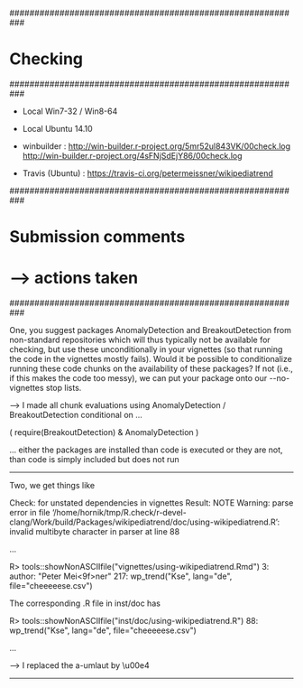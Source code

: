 
###########################################################
# Checking
###########################################################


- Local  Win7-32 / Win8-64
- Local Ubuntu 14.10

- winbuilder :
  http://win-builder.r-project.org/5mr52ul843VK/00check.log
  http://win-builder.r-project.org/4sFNjSdEjY86/00check.log
  
- Travis (Ubuntu) : 
  https://travis-ci.org/petermeissner/wikipediatrend


###########################################################
# Submission comments 
# --> actions taken
###########################################################

One, you suggest packages AnomalyDetection and BreakoutDetection from
non-standard repositories which will thus typically not be available for
checking, but use these unconditionally in your vignettes (so that
running the code in the vignettes mostly fails).  Would it be possible
to conditionalize running these code chunks on the availability of these
packages?  If not (i.e., if this makes the code too messy), we can put
your package onto our --no-vignettes stop lists.

--> I made all chunk evaluations using AnomalyDetection / BreakoutDetection conditional on ...

( require(BreakoutDetection) & AnomalyDetection ) 

... either the packages are installed than code is executed or they are not,
than code is simply included but does not run


-----------------------------------------------------------

 
Two, we get things like
 
Check: for unstated dependencies in vignettes
Result: NOTE
    Warning: parse error in file ‘/home/hornik/tmp/R.check/r-devel-clang/Work/build/Packages/wikipediatrend/doc/using-wikipediatrend.R’:
    invalid multibyte character in parser at line 88 
 
...
 
R> tools::showNonASCIIfile("vignettes/using-wikipediatrend.Rmd")
3: author: "Peter Mei<c3><9f>ner"
217: wp_trend("K<c3><a4>se", lang="de", file="cheeeeese.csv")
 
The corresponding .R file in inst/doc has
 
R> tools::showNonASCIIfile("inst/doc/using-wikipediatrend.R")
88: wp_trend("K<e4>se", lang="de", file="cheeeeese.csv")
 
...

--> I replaced the a-umlaut by \u00e4 

-----------------------------------------------------------

